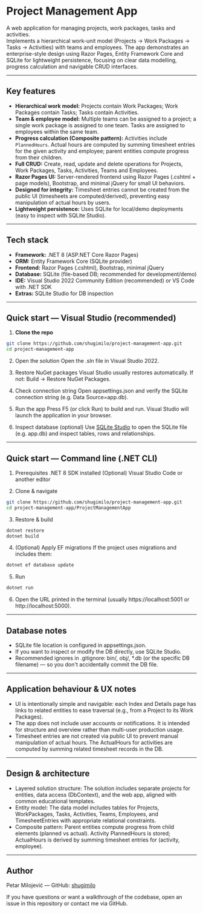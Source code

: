 # Project Management App

A web application for managing projects, work packages, tasks and activities.  
Implements a hierarchical work-unit model (Projects → Work Packages → Tasks → Activities) with teams and employees. The app demonstrates an enterprise-style design using Razor Pages, Entity Framework Core and SQLite for lightweight persistence, focusing on clear data modelling, progress calculation and navigable CRUD interfaces.

---

## Key features

- **Hierarchical work model:** Projects contain Work Packages; Work Packages contain Tasks; Tasks contain Activities.  
- **Team & employee model:** Multiple teams can be assigned to a project; a single work package is assigned to one team. Tasks are assigned to employees within the same team.  
- **Progress calculation (Composite pattern):** Activities include `PlannedHours`. Actual hours are computed by summing timesheet entries for the given activity and employee; parent entities compute progress from their children.  
- **Full CRUD:** Create, read, update and delete operations for Projects, Work Packages, Tasks, Activities, Teams and Employees.  
- **Razor Pages UI:** Server-rendered frontend using Razor Pages (.cshtml + page models), Bootstrap, and minimal jQuery for small UI behaviors.  
- **Designed for integrity:** Timesheet entries cannot be created from the public UI (timesheets are computed/derived), preventing easy manipulation of actual hours by users.  
- **Lightweight persistence:** Uses SQLite for local/demo deployments (easy to inspect with SQLite Studio).

---

## Tech stack

- **Framework:** .NET 8 (ASP.NET Core Razor Pages)  
- **ORM:** Entity Framework Core (SQLite provider)  
- **Frontend:** Razor Pages (.cshtml), Bootstrap, minimal jQuery  
- **Database:** SQLite (file-based DB; recommended for development/demo)  
- **IDE:** Visual Studio 2022 Community Edition (recommended) or VS Code with .NET SDK  
- **Extras:** SQLite Studio for DB inspection

---

## Quick start — Visual Studio (recommended)

1. **Clone the repo**
```bash
git clone https://github.com/shugimilo/project-management-app.git
cd project-management-app
```
2. Open the solution
Open the .sln file in Visual Studio 2022.

3. Restore NuGet packages
Visual Studio usually restores automatically. If not: Build → Restore NuGet Packages.

4. Check connection string
Open appsettings.json and verify the SQLite connection string (e.g. Data Source=app.db).

5. Run the app
Press F5 (or click Run) to build and run. Visual Studio will launch the application in your browser.

6. Inspect database (optional)
Use [SQLite Studio](https://sqlitestudio.pl/) to open the SQLite file (e.g. app.db) and inspect tables, rows and relationships.

---

## Quick start — Command line (.NET CLI)

1. Prerequisites
.NET 8 SDK installed
(Optional) Visual Studio Code or another editor

2. Clone & navigate
```bash
git clone https://github.com/shugimilo/project-management-app.git
cd project-management-app/ProjectManagementApp
```

3. Restore & build
```bash
dotnet restore
dotnet build
```

4. (Optional) Apply EF migrations
If the project uses migrations and includes them:
```bash
dotnet ef database update
```

5. Run
```bash
dotnet run
```

6. Open the URL printed in the terminal (usually https://localhost:5001 or http://localhost:5000).

---

## Database notes

- SQLite file location is configured in appsettings.json.
- If you want to inspect or modify the DB directly, use SQLite Studio.
- Recommended ignores in .gitignore: bin/, obj/, *.db (or the specific DB filename) — so you don't accidentally commit the DB file.

---

## Application behaviour & UX notes

- UI is intentionally simple and navigable: each Index and Details page has links to related entities to ease traversal (e.g., from a Project to its Work Packages).
- The app does not include user accounts or notifications. It is intended for structure and overview rather than multi-user production usage.
- Timesheet entries are not created via public UI to prevent manual manipulation of actual hours. The ActualHours for activities are computed by summing related timesheet records in the DB.

---

## Design & architecture

- Layered solution structure: The solution includes separate projects for entities, data access (DbContext), and the web app, aligned with common educational templates.
- Entity model: The data model includes tables for Projects, WorkPackages, Tasks, Activities, Teams, Employees, and TimesheetEntries with appropriate relational constraints.
- Composite pattern: Parent entities compute progress from child elements (planned vs actual). Activity PlannedHours is stored; ActualHours is derived by summing timesheet entries for (activity, employee).

---

## Author

Petar Milojević — GitHub: [shugimilo](https://github.com/shugimilo)

If you have questions or want a walkthrough of the codebase, open an issue in this repository or contact me via GitHub.
